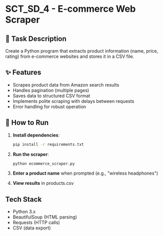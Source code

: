# SCT_SD_4 - E-commerce Web Scraper

## 📝 Task Description
Create a Python program that extracts product information (name, price, rating) from e-commerce websites and stores it in a CSV file.

## ✨ Features
- Scrapes product data from Amazon search results
- Handles pagination (multiple pages)
- Saves data to structured CSV format
- Implements polite scraping with delays between requests
- Error handling for robust operation

## 🚀 How to Run

1. **Install dependencies**:
   ```bash
   pip install -r requirements.txt
   
2. **Run the scraper**:
   ```bash
   python ecommerce_scraper.py

3. **Enter a product name** when prompted (e.g., "wireless headphones")

4. **View results** in products.csv

## Tech Stack
- Python 3.x
- BeautifulSoup (HTML parsing)
- Requests (HTTP calls)
- CSV (data export)
